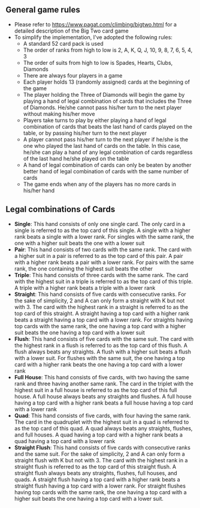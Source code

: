 ## General game rules
- Please refer to https://www.pagat.com/climbing/bigtwo.html for a detailed description of the Big Two card game
- To simplify the implementation, I've adopted the following rules:
  - A standard 52 card pack is used
  - The order of ranks from high to low is 2, A, K, Q, J, 10, 9, 8, 7, 6, 5, 4, 3
  - The order of suits from high to low is Spades, Hearts, Clubs, Diamonds
  - There are always four players in a game
  - Each player holds 13 (randomly assigned) cards at the beginning of the game
  - The player holding the Three of Diamonds will begin the game by playing a hand of legal combination of cards that includes the Three of Diamonds. He/she cannot pass his/her turn to the next player without making his/her move
  - Players take turns to play by either playing a hand of legal combination of cards that beats the last hand of cards played on the table, or by passing his/her turn to the next player
  - A player cannot pass his/her turn to the next player if he/she is the one who played the last hand of cards on the table. In this case, he/she can play a hand of any legal combination of cards regardless of the last hand he/she played on the table
  - A hand of legal combination of cards can only be beaten by another better hand of legal combination of cards with the same number of cards
  - The game ends when any of the players has no more cards in his/her hand

## Legal combinations of Cards
- **Single**: This hand consists of only one single card. The only card in a single is referred to as the top card of this single. A single with a higher rank beats a single with a lower rank. For singles with the same rank, the one with a higher suit beats the one with a lower suit
- **Pair**: This hand consists of two cards with the same rank. The card with a higher suit in a pair is referred to as the top card of this pair. A pair with a higher rank beats a pair with a lower rank. For pairs with the same rank, the one containing the highest suit beats the other
- **Triple**: This hand consists of three cards with the same rank. The card with the highest suit in a triple is referred to as the top card of this triple. A triple with a higher rank beats a triple with a lower rank
- **Straight**: This hand consists of five cards with consecutive ranks. For the sake of simplicity, 2 and A can only form a straight with K but not with 3. The card with the highest rank in a straight is referred to as the top card of this straight. A straight having a top card with a higher rank beats a straight having a top card with a lower rank. For straights having top cards with the same rank, the one having a top card with a higher suit beats the one having a top card with a lower suit
- **Flush**: This hand consists of five cards with the same suit. The card with the highest rank in a flush is referred to as the top card of this flush. A flush always beats any straights. A flush with a higher suit beats a flush with a lower suit. For flushes with the same suit, the one having a top card with a higher rank beats the one having a top card with a lower rank
- **Full House**: This hand consists of five cards, with two having the same rank and three having another same rank. The card in the triplet with the highest suit in a full house is referred to as the top card of this full house. A full house always beats any straights and flushes. A full house having a top card with a higher rank beats a full house having a top card with a lower rank
- **Quad**: This hand consists of five cards, with four having the same rank. The card in the quadruplet with the highest suit in a quad is referred to as the top card of this quad. A quad always beats any straights, flushes, and full houses. A quad having a top card with a higher rank beats a quad having a top card with a lower rank
- **Straight Flush**: This hand consists of five cards with consecutive ranks and the same suit. For the sake of simplicity, 2 and A can only form a straight flush with K but not with 3. The card with the highest rank in a straight flush is referred to as the top card of this straight flush. A straight flush always beats any straights, flushes, full houses, and quads. A straight flush having a top card with a higher rank beats a straight flush having a top card with a lower rank. For straight flushes having top cards with the same rank, the one having a top card with a higher suit beats the one having a top card with a lower suit. 
